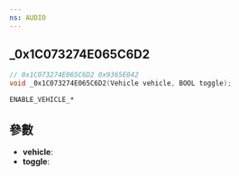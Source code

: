 ```yaml
---
ns: AUDIO
---
```

## _0x1C073274E065C6D2

```c
// 0x1C073274E065C6D2 0x9365E042
void _0x1C073274E065C6D2(Vehicle vehicle, BOOL toggle);
```

```
ENABLE_VEHICLE_*
```

## 參數
* **vehicle**: 
* **toggle**: 

